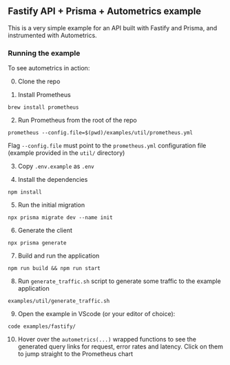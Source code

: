 ## Fastify API + Prisma + Autometrics example

This is a very simple example for an API built with Fastify and Prisma, and
instrumented with Autometrics.

### Running the example

To see autometrics in action:

0. Clone the repo

1. Install Prometheus

```shell
brew install prometheus
```

2. Run Prometheus from the root of the repo

```shell
prometheus --config.file=$(pwd)/examples/util/prometheus.yml
```

Flag `--config.file` must point to the `prometheus.yml` configuration file
(example provided in the `util/` directory)

3. Copy `.env.example` as `.env`

4. Install the dependencies

```shell
npm install
```

5. Run the initial migration

```shell
npx prisma migrate dev --name init
```

6. Generate the client

```shell
npx prisma generate
```

7. Build and run the application

```shell
npm run build && npm run start
```

8. Run `generate_traffic.sh` script to generate some traffic to the example
	 application

```shell
examples/util/generate_traffic.sh
```

9. Open the example in VScode (or your editor of choice):

```shell
code examples/fastify/
```

10. Hover over the `autometrics(...)` wrapped functions to see the generated
	 query links for request, error rates and latency. Click on them to jump
	 straight to the Prometheus chart

